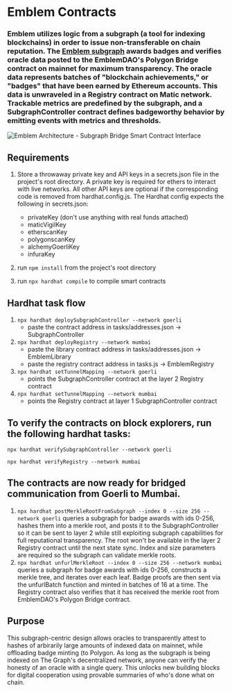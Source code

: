 # Emblem Contracts

### Emblem utilizes logic from a subgraph (a tool for indexing blockchains) in order to issue non-transferable on chain reputation. The [Emblem subgraph](https://thegraph.com/explorer/subgraph?id=BKWqzRUajb4zK3X8LwwEACH2tVgprgEE8ZdsHdknxQEk&view=Overview) awards badges and verifies oracle data posted to the EmblemDAO's Polygon Bridge contract on mainnet for maximum transparency. The oracle data represents batches of "blockchain achievements," or "badges" that have been earned by Ethereum accounts. This data is unwraveled in a Registry contract on Matic network. Trackable metrics are predefined by the subgraph, and a SubgraphController contract defines badgeworthy behavior by emitting events with metrics and thresholds.

![Emblem Architecture - Subgraph Bridge Smart Contract Interface](https://user-images.githubusercontent.com/4196637/157934435-81973e96-838d-4eb8-9bcd-1a9a03948e5a.jpeg)

## Requirements
1. Store a throwaway private key and API keys in a secrets.json file in the project's root directory. A private key is required for ethers to interact with live networks. All other API keys are optional if the corresponding code is removed from hardhat.config.js. The Hardhat config expects the following in secrets.json:
   - privateKey (don't use anything with real funds attached)
   - maticVigilKey
   - etherscanKey
   - polygonscanKey
   - alchemyGoerliKey
   - infuraKey
  
2. run ```npm install``` from the project's root directory
3. run ```npx hardhat compile``` to compile smart contracts

## Hardhat task flow
1. ```npx hardhat deploySubgraphController --network goerli```
   - paste the contract address in tasks/addresses.json -> SubgraphController
2. ```npx hardhat deployRegistry --network mumbai```
   - paste the library contract address in tasks/addresses.json -> EmblemLibrary
   - paste the registry contract address in tasks.js -> EmblemRegistry
3. ```npx hardhat setTunnelMapping --network goerli```
   - points the SubgraphController contract at the layer 2 Registry contract
4. ```npx hardhat setTunnelMapping --network mumbai```
   - points the Registry contract at layer 1 SubgraphController contract

## To verify the contracts on block explorers, run the following hardhat tasks:
```npx hardhat verifySubgraphController --network goerli```

```npx hardhat verifyRegistry --network mumbai```

## The contracts are now ready for bridged communication from Goerli to Mumbai.
1. ```npx hardhat postMerkleRootFromSubgraph --index 0 --size 256 --network goerli``` queries a subgraph for badge awards with ids 0-256, hashes them into a merkle root, and posts it to the SubgraphController so it can be sent to layer 2 while still exploiting subgraph capabilities for full reputational transparency. The root won't be available in the layer 2 Registry contract until the next state sync. Index and size parameters are required so the subgraph can validate merkle roots.
2. ```npx hardhat unfurlMerkleRoot --index 0 --size 256 --network mumbai``` queries a subgraph for badge awards with ids 0-256, constructs a merkle tree, and iterates over each leaf. Badge proofs are then sent via the unfurlBatch function and minted in batches of 16 at a time. The Registry contract also verifies that it has received the merkle root from EmblemDAO's Polygon Bridge contract.

## Purpose
This subgraph-centric design allows oracles to transparently attest to hashes of arbirarily large amounts of indexed data on mainnet, while offloading badge minting (to Polygon. As long as the subgraph is being indexed on The Graph's decentralized network, anyone can verify the honesty of an oracle with a single query. This unlocks new building blocks for digital cooperation using provable summaries of who's done what on chain.
